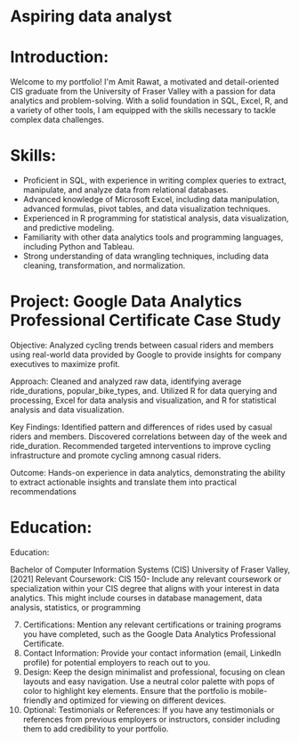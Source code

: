 # Aspiring data analyst

 # Introduction:
Welcome to my portfolio! I'm Amit Rawat, a motivated and detail-oriented CIS graduate from the University of Fraser Valley with a passion for data analytics and problem-solving. With a solid foundation in SQL, Excel, R, and a variety of other tools, I am equipped with the skills necessary to tackle complex data challenges.

# Skills:
* Proficient in SQL, with experience in writing complex queries to extract, manipulate, and analyze data from relational databases.
* Advanced knowledge of Microsoft Excel, including data manipulation, advanced formulas, pivot tables, and data visualization techniques.
* Experienced in R programming for statistical analysis, data visualization, and predictive modeling.
* Familiarity with other data analytics tools and programming languages, including Python and Tableau.
* Strong understanding of data wrangling techniques, including data cleaning, transformation, and normalization.

# Project: Google Data Analytics Professional Certificate Case Study

Objective:
Analyzed cycling trends between casual riders and members using real-world data provided by Google to provide insights for company executives to maximize profit.

Approach:
Cleaned and analyzed raw data, identifying average ride_durations, popular_bike_types, and.
Utilized R for data querying and processing, Excel for data analysis and visualization, and R for statistical analysis and data visualization.

Key Findings:
Identified pattern and differences of rides used by casual riders and members.
Discovered correlations between day of the week and ride_duration.
Recommended targeted interventions to improve cycling infrastructure and promote cycling amnong casual riders.

Outcome:
Hands-on experience in data analytics, demonstrating the ability to extract actionable insights and translate them into practical recommendations

# Education:
  Education:

Bachelor of Computer Information Systems (CIS)
University of Fraser Valley, [2021]
Relevant Coursework:
CIS 150-
Include any relevant coursework or specialization within your CIS degree that aligns with your interest in data analytics. This might include courses in database management, data analysis, statistics, or programming 

7. Certifications:
Mention any relevant certifications or training programs you have completed, such as the Google Data Analytics Professional Certificate.
8. Contact Information:
Provide your contact information (email, LinkedIn profile) for potential employers to reach out to you.
9. Design:
Keep the design minimalist and professional, focusing on clean layouts and easy navigation.
Use a neutral color palette with pops of color to highlight key elements.
Ensure that the portfolio is mobile-friendly and optimized for viewing on different devices.
10. Optional: Testimonials or References:
If you have any testimonials or references from previous employers or instructors, consider including them to add credibility to your portfolio.
